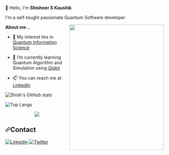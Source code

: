 👋 Hello, I'm **Shisheer S Kaushik**

I'm a self-taught passionate Quantum Software developer

<a href="https://github.com/ShisheerKaushik24/ShisheerKaushik24">
  <img src="https://github.com/ShisheerKaushik24/ShisheerKaushik24/blob/main/IBM_Quantum_Computing.jpeg" align="right" width="300" height="400" />
</a>

**About me ..**

- 👀 My interest lies in [Quantum Information Science](https://uwaterloo.ca/institute-for-quantum-computing/quantum-101/quantum-information-science-and-technology)

- 🌱 I’m currently learning Quantum Algorithm and Simulation using [Qiskit](https://qiskit.org/learn/)

- 📫 You can reach me at [LinkedIn](https://www.linkedin.com/in/shisheerkaushik24/)

![Shish's GitHub stats](https://github-readme-stats.vercel.app/api?username=ShisheerKaushik24&count_private=true&show_icons=true&theme=radical)

![Top Langs](https://github-readme-stats.vercel.app/api/top-langs/?username=ShisheerKaushik24&layout=compact)
<!---
ShisheerKaushik24/ShisheerKaushik24 is a ✨ special ✨ repository because its `README.md` (this file) appears on your GitHub profile.
You can click the Preview link to take a look at your changes.
--->

<!-- ![Profile views](https://gpvc.arturio.dev/nouhailainnan)

<p align="center">
  <img src="https://github-readme-stats.vercel.app/api?username=ShisheerKaushik24&show_icons=true&theme=radical">
</p>
<p align="center">
  <a href="https://github.com/ShisheerKaushik24/github-readme-stats">
    <img src="https://github-readme-stats.vercel.app/api/top-langs/?username=ShisheerKaushik24&layout=compact&theme=radical"/>
  </a>
  <br/>
</p>

<!-- [![GitHub Streak](https://github-readme-streak-stats.herokuapp.com/?user=Innanov&theme=dark)](https://github.com/DenverCoder1/github-readme-streak-stats) -->

<!-- ![Shisheer's GitHub stats](https://github-readme-stats.vercel.app/api?username=ShisheerKaushik24&show_icons=true&theme=radical) -->


<!-- [![Top Langs](https://github-readme-stats.vercel.app/api/top-langs/?username=ShisheerKaushik24)](https://github.com/ShisheerKaushik24/github-readme-stats) -->

<!-- [![GitHub Streak](https://github-readme-streak-stats.herokuapp.com/?user=ShisheerKaushik24&theme=dark)](https://github.com/DenverCoder1/github-readme-streak-stats) -->

<p align="center">
  <a href="https://github.com/DenverCoder1/github-readme-streak-stats">
    <img src="https://github-readme-streak-stats.herokuapp.com/?user=ShisheerKaushik24&theme=radical"/>
  </a>
  <br/>
</p>

<!-- [<img src='https://cdn.jsdelivr.net/npm/simple-icons@3.0.1/icons/facebook.svg' alt='facebook' height='40'>](https://www.facebook.com/https://www.facebook.com/Nouhaila.Innanov/)  [<img src='https://cdn.jsdelivr.net/npm/simple-icons@3.0.1/icons/twitter.svg' alt='twitter' height='40'>](https://twitter.com/https://twitter.com/InnanNouhaila)  [<img src='https://cdn.jsdelivr.net/npm/simple-icons@3.0.1/icons/youtube.svg' alt='YouTube' height='40'>](https://www.youtube.com/channel/https://www.youtube.com/channel/UCvF_qmgPW2-HJUF_X7yQsQQ) 
[![Twitter](https://icones8.fr/icon/13930/linkedin.png)](https://twitter.com/agusthya1)

[![Linkedin](![image](https://user-images.githubusercontent.com/64653897/125191404-2ca62a80-e23a-11eb-8918-531ece666f89.png))](https://www.linkedin.com/in/ShisheerKaushik24/)
[![Twitter](https://img.shields.io/badge/Twitter-1DA1F2?style=for-the-badge&logo=twitter&logoColor=white)](https://twitter.com/agusthya1) -->
<h2 dir="auto"><a id="user-content-badges" class="anchor" aria-hidden="true" href="#badges"><svg class="octicon octicon-link" viewBox="0 0 16 16" version="1.1" width="16" height="16" aria-hidden="true"><path fill-rule="evenodd" d="M7.775 3.275a.75.75 0 001.06 1.06l1.25-1.25a2 2 0 112.83 2.83l-2.5 2.5a2 2 0 01-2.83 0 .75.75 0 00-1.06 1.06 3.5 3.5 0 004.95 0l2.5-2.5a3.5 3.5 0 00-4.95-4.95l-1.25 1.25zm-4.69 9.64a2 2 0 010-2.83l2.5-2.5a2 2 0 012.83 0 .75.75 0 001.06-1.06 3.5 3.5 0 00-4.95 0l-2.5 2.5a3.5 3.5 0 004.95 4.95l1.25-1.25a.75.75 0 00-1.06-1.06l-1.25 1.25a2 2 0 01-2.83 0z"></path></svg></a>Contact</h2>

[![Linkedin](https://img.shields.io/badge/LinkedIn-0077B5?style=for-the-badge&logo=linkedin&logoColor=white)](https://www.linkedin.com/in/ShisheerKaushik24/)
[![Twitter](https://img.shields.io/badge/Twitter-1DA1F2?style=for-the-badge&logo=twitter&logoColor=white)](https://twitter.com/agusthya1)

